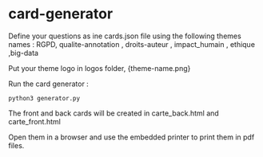 # card-generator

Define your questions as ine cards.json file using the following themes names : RGPD, qualite-annotation , droits-auteur , impact_humain , ethique ,big-data

Put your theme logo in logos folder, {theme-name.png}

Run the card generator :

```
python3 generator.py
```

The front and back cards will be created in carte_back.html and carte_front.html

Open them in a browser and use the embedded printer to print them in pdf files.
